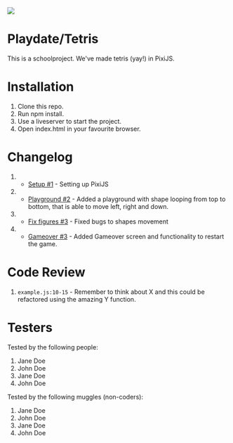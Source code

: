 <img src="https://media.giphy.com/media/26uf1VGKiJqZjItXi/giphy.gif">

# Playdate/Tetris

This is a schoolproject. We've made tetris (yay!) in PixiJS.

# Installation

1. Clone this repo.
2. Run npm install.
3. Use a liveserver to start the project.
4. Open index.html in your favourite browser.

# Changelog

1.  -   <a href="https://github.com/s0wie/playdate/pull/1">Setup #1</a> - Setting up PixiJS
2.  -   <a href="https://github.com/s0wie/playdate/pull/2">Playground #2</a> - Added a playground with shape looping from top to bottom, that is able to move left, right and down.
3.  -   <a href="https://github.com/s0wie/playdate/pull/3">Fix figures #3</a> - Fixed bugs to shapes movement
4.  -   <a href="https://github.com/s0wie/playdate/pull/4">Gameover #3</a> - Added Gameover screen and functionality to restart the game.

# Code Review

1. `example.js:10-15` - Remember to think about X and this could be refactored using the amazing Y function.

# Testers

Tested by the following people:

1. Jane Doe
2. John Doe
3. Jane Doe
4. John Doe

Tested by the following muggles (non-coders):

1. Jane Doe
2. John Doe
3. Jane Doe
4. John Doe
